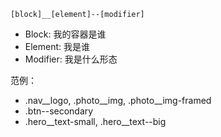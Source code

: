 ```
[block]__[element]--[modifier]
```
- Block: 我的容器是谁
- Element: 我是谁
- Modifier: 我是什么形态

范例：
- .nav__logo, .photo__img, .photo__img-framed
- .btn--secondary
- .hero__text-small, .hero__text--big